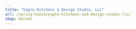 ```yaml
---
title: "Eagle Kitchens & Design Studio, LLC"
url: /spring-house/eagle-kitchens-und-design-studio-llc/
shop: Küchen
---
```

